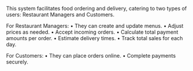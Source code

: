 This system facilitates food ordering and delivery, catering to two types of users: Restaurant Managers and Customers.

For Restaurant Managers:
•⁠  ⁠They can create and update menus.
•⁠  ⁠Adjust prices as needed.
•⁠  ⁠Accept incoming orders.
•⁠  ⁠Calculate total payment amounts per order.
•⁠  ⁠Estimate delivery times.
•⁠  ⁠Track total sales for each day.

For Customers:
•⁠  ⁠They can place orders online.
•⁠  ⁠Complete payments securely.
